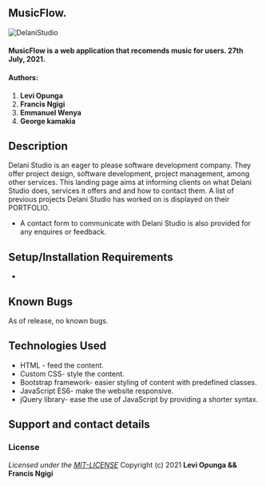 ## MusicFlow.
![DelaniStudio](assets/%20Delani%20Studio.jpg)
#### MusicFlow is  a web application that recomends music for users. 27th July, 2021.
#### Authors:
1. **Levi Opunga**
2. **Francis Ngigi**
3. **Emmanuel Wenya**
4. **George kamakia**
## Description
Delani Studio is an eager to please software development company. They offer project design, software development, project management, among other services. This landing page aims at informing clients on what Delani Studio does, services it offers and and how to contact them. A list of previous projects Delani Studio has worked on is displayed on their PORTFOLIO.
* A contact form to communicate with Delani Studio is also provided for any enquires or feedback.
## Setup/Installation Requirements
*

## Known Bugs
As of release, no known bugs.
## Technologies Used
* HTML - feed the content.
* Custom CSS- style the content.
* Bootstrap framework- easier styling of content with predefined classes.
* JavaScript ES6- make the website responsive.
* jQuery library- ease the use of JavaScript by providing a shorter syntax.
## Support and contact details
### License
*Licensed under the [MIT-LICENSE](LICENSE)*
Copyright (c) 2021 **Levi Opunga && Francis Ngigi**
